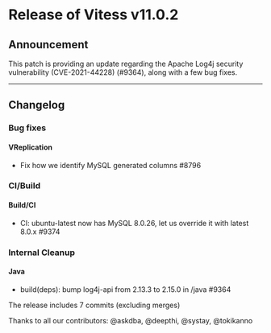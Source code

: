 # Release of Vitess v11.0.2
## Announcement

This patch is providing an update regarding the Apache Log4j security vulnerability (CVE-2021-44228) (#9364), along with a few bug fixes.

------------
## Changelog

### Bug fixes
#### VReplication
* Fix how we identify MySQL generated columns #8796
### CI/Build
#### Build/CI
* CI: ubuntu-latest now has MySQL 8.0.26, let us override it with latest 8.0.x #9374
### Internal Cleanup
#### Java
* build(deps): bump log4j-api from 2.13.3 to 2.15.0 in /java #9364


The release includes 7 commits (excluding merges)

Thanks to all our contributors: @askdba, @deepthi, @systay, @tokikanno